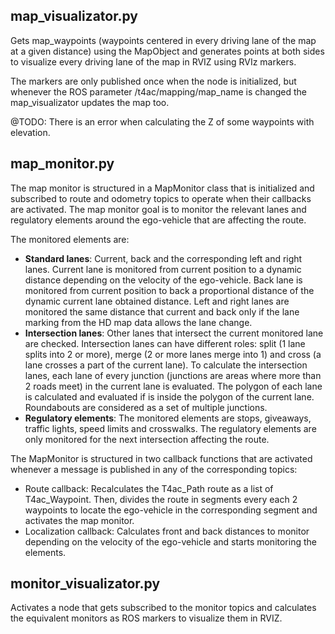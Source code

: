## map_visualizator.py
Gets map_waypoints (waypoints centered in every driving lane of the map at a given distance) using the MapObject and generates points at both sides to visualize every driving lane of the map in RVIZ using RVIz markers. 

The markers are only published once when the node is initialized, but whenever the ROS parameter /t4ac/mapping/map_name is changed the map_visualizator updates the map too.

@TODO: There is an error when calculating the Z of some waypoints with elevation.

## map_monitor.py
The map monitor is structured in a MapMonitor class that is initialized and subscribed to route and odometry topics to operate when their callbacks are activated. The map monitor goal is to monitor the relevant lanes and regulatory elements around the ego-vehicle that are affecting the route. 

The monitored elements are:
* __Standard lanes__: Current, back and the corresponding left and right lanes. Current lane is monitored from current position to a dynamic distance depending on the velocity of the ego-vehicle. Back lane is monitored from current position to back a proportional distance of the dynamic current lane obtained distance. Left and right lanes are monitored the same distance that current and back only if the lane marking from the HD map data allows the lane change.
* __Intersection lanes__: Other lanes that intersect the current monitored lane are checked. Intersection lanes can have different roles: split (1 lane splits into 2 or more), merge (2 or more lanes merge into 1) and cross (a lane crosses a part of the current lane). To calculate the intersection lanes, each lane of every junction (junctions are areas where more than 2 roads meet) in the current lane is evaluated. The polygon of each lane is calculated and evaluated if is inside the polygon of the current lane. Roundabouts are considered as a set of multiple junctions.
* __Regulatory elements__: The monitored elements are
stops, giveaways, traffic lights, speed limits and crosswalks. The regulatory elements are only monitored for the next intersection affecting the route.

The MapMonitor is structured in two callback functions that are activated whenever a message is published in any of the corresponding topics:
* Route callback: Recalculates the T4ac_Path route as a list of T4ac_Waypoint. Then, divides the route in segments every each 2 waypoints to locate the ego-vehicle in the corresponding segment and activates the map monitor.
* Localization callback: Calculates front and back distances to monitor depending on the velocity of the ego-vehicle and starts monitoring the elements. 

## monitor_visualizator.py
Activates a node that gets subscribed to the monitor topics and calculates the equivalent monitors as ROS markers to visualize them in RVIZ.